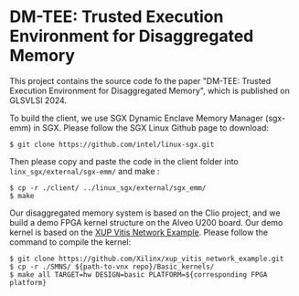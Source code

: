 # DM-TEE: Trusted Execution Environment for Disaggregated Memory

This project contains the source code fo the paper "DM-TEE: Trusted Execution Environment for Disaggregated Memory", which is published on GLSVLSI 2024. 
 
To build the client, we use SGX Dynamic Enclave Memory Manager (sgx-emm) in SGX. Please follow the SGX Linux Github page to download:
```
$ git clone https://github.com/intel/linux-sgx.git
```
Then please copy and paste the code in the client folder into ```linx_sgx/external/sgx-emm/``` and make :
```
$ cp -r ./client/ ../linux_sgx/external/sgx_emm/
$ make
```

Our disaggregated memory system is based on the Clio project, and we build a demo FPGA kernel structure on the Alveo U200 board. Our demo kernel is based on the [XUP Vitis Network Example](https://github.com/Xilinx/xup_vitis_network_example/). Please follow the command to compile the kernel:
```
$ git clone https://github.com/Xilinx/xup_vitis_network_example.git
$ cp -r ./SMNS/ ${path-to-vnx repo}/Basic_kernels/
$ make all TARGET=hw DESIGN=basic PLATFORM=${corresponding FPGA platform}
```
